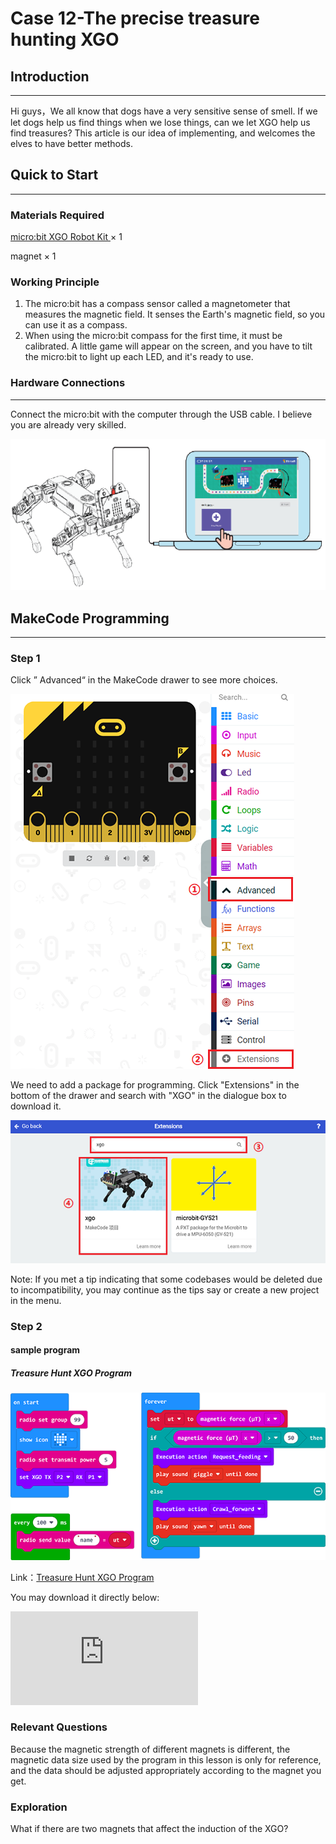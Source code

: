 # Case 12-The precise treasure hunting XGO

## Introduction
---

Hi guys，We all know that dogs have a very sensitive sense of smell. If we let dogs help us find things when we lose things, can we let XGO help us find treasures? This article is our idea of implementing, and welcomes the elves to have better methods.

## Quick to Start
---

### Materials Required

[micro:bit XGO Robot Kit ](https://www.elecfreaks.com/micro-bit-xgo-robot-kit.html) × 1

magnet × 1

### Working Principle

1. The micro:bit has a compass sensor called a magnetometer that measures the magnetic field. It senses the Earth's magnetic field, so you can use it as a compass.
2. When using the micro:bit compass for the first time, it must be calibrated. A little game will appear on the screen, and you have to tilt the micro:bit to light up each LED, and it's ready to use.

### Hardware Connections
---

Connect the micro:bit with the computer through the USB cable. I believe you are already very skilled.

![](./images/microbit-xgo-robot-kit-22.png)

## MakeCode  Programming
---
### Step 1

Click ” Advanced“ in the MakeCode drawer to see more choices.

![](./images/microbit-xgo-robot-kit-10.png)

We need to add a package for programming. Click "Extensions" in the bottom of the drawer and search with "XGO" in the dialogue box to download it.

![](./images/microbit-xgo-robot-kit-11.png)

Note: If you met a tip indicating that some codebases would be deleted due to incompatibility, you may continue as the tips say or create a new project in the menu.

### Step 2

#### sample program

##### Treasure Hunt XGO Program

![](./images/case12-2.png)

Link：[Treasure Hunt XGO Program](https://makecode.microbit.org/_HHPLrvRbvWFM)


You may download it directly below:

<div
    style={{
        position: 'relative',
        paddingBottom: '60%',
        overflow: 'hidden',
    }}
>
    <iframe
        src="https://makecode.microbit.org/_V4YJ2i9LkYoi"
        frameborder="0"
        sandbox="allow-popups allow-forms allow-scripts allow-same-origin"
        style={{
            position: 'absolute',
            width: '100%',
            height: '100%',
        }}
    />
</div>

##### monitor program

![](./images/case12-3.png)

Link：[monitor program](https://makecode.microbit.org/_Y2b7w5iYTEz2)


You may download it directly below:

<div
    style={{
        position: 'relative',
        paddingBottom: '60%',
        overflow: 'hidden',
    }}
>
    <iframe
        src="https://makecode.microbit.org/_V4YJ2i9LkYoi"
        frameborder="0"
        sandbox="allow-popups allow-forms allow-scripts allow-same-origin"
        style={{
            position: 'absolute',
            width: '100%',
            height: '100%',
        }}
    />
</div>

### Projects Display

<iframe width="560" height="315" src="https://www.youtube.com/embed/5N7HXAw3j44" title="YouTube video player" frameborder="0" allow="accelerometer; autoplay; clipboard-write; encrypted-media; gyroscope; picture-in-picture" allowfullscreen></iframe>

### Relevant Questions

Because the magnetic strength of different magnets is different, the magnetic data size used by the program in this lesson is only for reference, and the data should be adjusted appropriately according to the magnet you get.

### Exploration

What if there are two magnets that affect the induction of the XGO?

